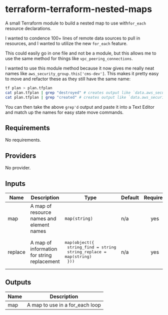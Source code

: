 # terraform-terraform-nested-maps

A small Terraform module to build a nested map to use with`for_each` resource declarations.

I wanted to condence 100+ lines of remote data sources to pull in resources, and I wanted to utilize the new `for_each` feature.

This could easily go in one file and not be a module, but this allows me to use the same method for things like `vpc_peering_connections`.

I wanted to use this module method because it now gives me really neat names like `aws_security_group.this['cms-dev']`. This makes it pretty easy to move and refactor these as they still have the same name:

```bash
tf plan > plan.tfplan
cat plan.tfplan | grep "destroyed" # creates output like `data.aws_security_group.cms-dev`
cat plan.tfplan | grep "created" # creates output like `data.aws_security_group.this["cms-dev"]`
```

You can then take the above `grep'd` output and paste it into a Text Editor and match up the names for easy state move commands.

<!-- BEGINNING OF PRE-COMMIT-TERRAFORM DOCS HOOK -->
## Requirements

No requirements.

## Providers

No provider.

## Inputs

| Name | Description | Type | Default | Required |
|------|-------------|------|---------|:--------:|
| map | A map of resource names and element names | `map(string)` | n/a | yes |
| replace | A map of information for string replacement | <pre>map(object({<br>    string_find    = string<br>    string_replace = map(string)<br>  }))</pre> | n/a | yes |

## Outputs

| Name | Description |
|------|-------------|
| map | A map to use in a for\_each loop |

<!-- END OF PRE-COMMIT-TERRAFORM DOCS HOOK -->
